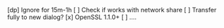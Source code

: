 [dp] Ignore for 15m-1h
[  ] Check if works with network share
[  ] Transfer fully to new dialog?
[x] OpenSSL 1.1.0+
[  ] ....
